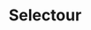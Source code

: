 ---
title: "Selectour"
url: /saint-germain-en-laye/selectour-rue-du-vieux-marche/
shop: Reisebüro
---